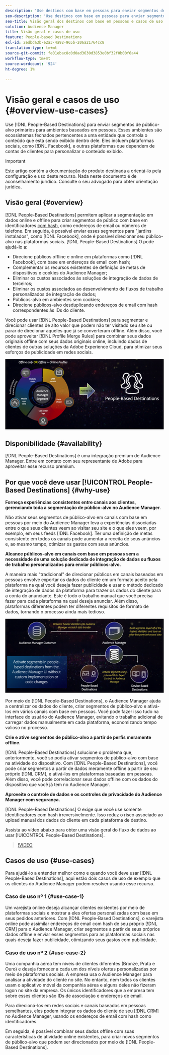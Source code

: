 ```yaml
---
description: 'Use destinos com base em pessoas para enviar segmentos de público-alvo primários para ambientes com base em pessoas. Esses ambientes são ecossistemas fechados pertencentes a uma entidade que controla o conteúdo que está sendo exibido dentro dele. Eles incluem plataformas sociais, como o Facebook, e outras plataformas que dependem de contas de clientes para personalizar o conteúdo exibido. '
seo-description: 'Use destinos com base em pessoas para enviar segmentos de público-alvo primários para ambientes com base em pessoas. Esses ambientes são ecossistemas fechados pertencentes a uma entidade que controla o conteúdo que está sendo exibido dentro dele. Eles incluem plataformas sociais, como o Facebook, e outras plataformas que dependem de contas de clientes para personalizar o conteúdo exibido.  '
seo-title: Visão geral dos destinos com base em pessoas e casos de uso
solution: Audience Manager
title: Visão geral e casos de uso
feature: People-based Destinations
exl-id: 2edbda3b-e2a3-4a92-965b-206a21764cc8
translation-type: tm+mt
source-git-commit: fe01ebac8c0d0ad3630d3853e0bf32f0b00f6a44
workflow-type: tm+mt
source-wordcount: '924'
ht-degree: 1%

---
```


# Visão geral e casos de uso {#overview-use-cases}

Use [!DNL People-Based Destinations] para enviar segmentos de público-alvo primários para ambientes baseados em pessoas. Esses ambientes são ecossistemas fechados pertencentes a uma entidade que controla o conteúdo que está sendo exibido dentro dele. Eles incluem plataformas sociais, como [!DNL Facebook], e outras plataformas que dependem de contas de clientes para personalizar o conteúdo exibido.

>[!IMPORTANT]
>Este artigo contém a documentação do produto destinada a orientá-lo pela configuração e uso deste recurso. Nada neste documento é de aconselhamento jurídico. Consulte o seu advogado para obter orientação jurídica.

## Visão geral {#overview}

[!DNL People-Based Destinations] permitem aplicar a segmentação em dados online e offline para criar segmentos de público com base em identificadores  [com hash](people-based-destinations-prerequisites.md#hashing-requirements), como endereços de email ou números de telefone. Em seguida, é possível enviar esses segmentos para &quot;jardins instalados&quot;, como [!DNL Facebook], onde é possível direcionar seu público-alvo nas plataformas sociais. [!DNL People-Based Destinations] O pode ajudá-lo a:

* Direcione públicos offline e online em plataformas como [!DNL Facebook], com base em endereços de email com hash;
* Complementar os recursos existentes de definição de metas de dispositivos e cookies do Audience Manager;
* Eliminar os custos associados às soluções de integração de dados de terceiros;
* Eliminar os custos associados ao desenvolvimento de fluxos de trabalho personalizados de integração de dados;
* Públicos-alvo em ambientes sem cookies;
* Direcione públicos-alvo desduplicando endereços de email com hash correspondentes às IDs do cliente.

Você pode usar [!DNL People-Based Destinations] para segmentar e direcionar clientes de alto valor que podem não ter visitado seu site ou parar de direcionar aqueles que já se converteram offline. Além disso, você pode aproveitar [!DNL Profile Merge Rules] para combinar seus dados originais offline com seus dados originais online, incluindo dados de clientes de outras soluções da Adobe Experience Cloud, para otimizar seus esforços de publicidade em redes sociais.

![pbd-overview](assets/pbd-overview.png)

## Disponibilidade {#availability}

[!DNL People-Based Destinations] é uma integração premium de Audience Manager. Entre em contato com seu representante de Adobe para aproveitar esse recurso premium.

## Por que você deve usar [!UICONTROL People-Based Destinations] {#why-use}

**Forneça experiências consistentes entre canais aos clientes, gerenciando toda a segmentação de público-alvo no Audience Manager.**

Não ativar seus segmentos de público-alvo em canais com base em pessoas por meio do Audience Manager leva a experiências dissociadas entre o que seus clientes veem ao visitar seu site e o que eles veem, por exemplo, em seus feeds [!DNL Facebook]. Ter uma definição de metas consistente em todos os canais pode aumentar a receita de seus anúncios e, ao mesmo tempo, otimizar os gastos com seus anúncios.

**Alcance públicos-alvo em canais com base em pessoas sem a necessidade de uma solução dedicada de integração de dados ou fluxos de trabalho personalizados para enviar públicos-alvo.**

A maneira mais &quot;tradicional&quot; de direcionar públicos em canais baseados em pessoas envolve exportar os dados do cliente em um formato aceito pela plataforma na qual você deseja fazer publicidade e usar o método dedicado de integração de dados da plataforma para trazer os dados do cliente para a conta do anunciante. Este é todo o trabalho manual que você precisa fazer para cada plataforma na qual deseja anunciar. Além disso, plataformas diferentes podem ter diferentes requisitos de formato de dados, tornando o processo ainda mais tedioso.

![pbd-overview](assets/pbd-diagram.png)

Por meio do [!DNL People-Based Destinations], o Audience Manager ajuda a centralizar os dados do cliente, criar segmentos de público-alvo e ativá-los em vários canais com base em pessoas. Você pode fazer isso tudo na interface do usuário do Audience Manager, evitando o trabalho adicional de carregar dados manualmente em cada plataforma, economizando tempo valioso no processo.

**Crie e ative segmentos de público-alvo a partir de perfis meramente offline.**

[!DNL People-Based Destinations] solucione o problema que, anteriormente, você só podia ativar segmentos de público-alvo com base na atividade do dispositivo. Com [!DNL People-Based Destinations], você pode criar segmentos a partir de dados meramente offline a partir de seu próprio [!DNL CRM], e ativá-los em plataformas baseadas em pessoas. Além disso, você pode correlacionar seus dados offline com os dados do dispositivo que você já tem no Audience Manager.

**Aproveite o controle de dados e os controles de privacidade do Audience Manager com segurança.**

[!DNL People-Based Destinations] O exige que você use somente identificadores com hash irreversivelmente. Isso reduz o risco associado ao upload manual dos dados do cliente em cada plataforma de destino.

Assista ao vídeo abaixo para obter uma visão geral do fluxo de dados ao usar [!UICONTROL People-Based Destinations].

>[!VIDEO](https://video.tv.adobe.com/v/28968/)

## Casos de uso {#use-cases}

Para ajudá-lo a entender melhor como e quando você deve usar [!DNL People-Based Destinations], aqui estão dois casos de uso de exemplo que os clientes do Audience Manager podem resolver usando esse recurso.

### Caso de uso nº 1 {#use-case-1}

Um varejista online deseja alcançar clientes existentes por meio de plataformas sociais e mostrar a eles ofertas personalizadas com base em seus pedidos anteriores. Com [!DNL People-Based Destinations], o varejista online pode assimilar endereços de email com hash de seu próprio [!DNL CRM] para o Audience Manager, criar segmentos a partir de seus próprios dados offline e enviar esses segmentos para as plataformas sociais nas quais deseja fazer publicidade, otimizando seus gastos com publicidade.

### Caso de uso nº 2 {#use-case-2}

Uma companhia aérea tem níveis de clientes diferentes (Bronze, Prata e Ouro) e deseja fornecer a cada um dos níveis ofertas personalizadas por meio de plataformas sociais. A empresa usa o Audience Manager para analisar a atividade do cliente no site. No entanto, nem todos os clientes usam o aplicativo móvel da companhia aérea e alguns deles não fizeram logon no site da empresa. Os únicos identificadores que a empresa tem sobre esses clientes são IDs de associação e endereços de email.

Para direcioná-los em redes sociais e canais baseados em pessoas semelhantes, eles podem integrar os dados do cliente de seu [!DNL CRM] no Audience Manager, usando os endereços de email com hash como identificadores.

Em seguida, é possível combinar seus dados offline com suas características de atividade online existentes, para criar novos segmentos de público-alvo que podem ser direcionados por meio de [!DNL People-Based Destinations].
